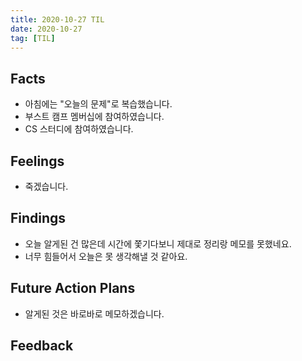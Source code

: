 ```yaml
---
title: 2020-10-27 TIL
date: 2020-10-27
tag: [TIL]
---
```


## Facts

- 아침에는 "오늘의 문제"로 복습했습니다.
- 부스트 캠프 멤버십에 참여하였습니다.
- CS 스터디에 참여하였습니다.

## Feelings

- 죽겠습니다.

## Findings

- 오늘 알게된 건 많은데 시간에 쫓기다보니 제대로 정리랑 메모를 못했네요.
- 너무 힘들어서 오늘은 못 생각해낼 것 같아요.

## Future Action Plans

- 알게된 것은 바로바로 메모하겠습니다.

## Feedback
